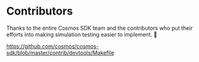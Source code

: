 # Contributors

Thanks to the entire Cosmos SDK team and the contributors who put their efforts into making simulation testing
easier to implement. 🤗

<https://github.com/cosmos/cosmos-sdk/blob/master/contrib/devtools/Makefile>